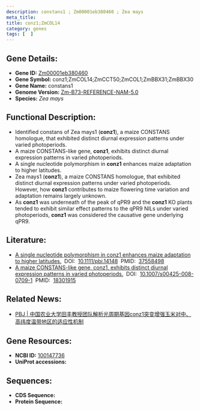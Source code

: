 ```yaml
---
description: constans1 ; Zm00001eb380460 ; Zea mays
meta_title:
title: conz1;ZmCOL14
category: genes
tags: [  ]
---
```


## Gene Details:
- **Gene ID:**	[Zm00001eb380460](https://www.maizegdb.org/gene_center/gene/Zm00001eb380460)
- **Gene Symbol:** conz1;ZmCOL14;ZmCCT50;ZmCOL1;ZmBBX31;ZmBBX30
- **Gene Name:** constans1
- **Genome Version:** [Zm-B73-REFERENCE-NAM-5.0](https://www.maizegdb.org/genome/assembly/Zm-B73-REFERENCE-NAM-5.0)
- **Species:** *Zea mays*

## Functional Description:
   - Identified constans of Zea mays1 (**conz1**), a maize CONSTANS homologue, that exhibited distinct diurnal expression patterns under varied photoperiods.
   - A maize CONSTANS-like gene, **conz1**, exhibits distinct diurnal expression patterns in varied photoperiods.
   - A single nucleotide polymorphism in **conz1** enhances maize adaptation to higher latitudes.
   - Zea mays1 (**conz1**), a maize CONSTANS homologue, that exhibited distinct diurnal expression patterns under varied photoperiods. However, how **conz1** contributes to maize flowering time variation and adaptation remains largely unknown.
   - As **conz1** was underneath of the peak of qPR9 and the **conz1** KO plants tended to exhibit similar effect patterns to the qPR9 NILs under varied photoperiods, **conz1** was considered the causative gene underlying qPR9.

## Literature:
   - [A single nucleotide polymorphism in conz1 enhances maize adaptation to higher latitudes.]( https://onlinelibrary.wiley.com/doi/10.1111/pbi.14148)&nbsp;&nbsp;DOI:&nbsp;&nbsp;[10.1111/pbi.14148](https://onlinelibrary.wiley.com/doi/10.1111/pbi.14148)&nbsp;&nbsp;PMID:&nbsp;&nbsp;[37558498](https://pubmed.ncbi.nlm.nih.gov/37558498/)
   - [A maize CONSTANS-like gene, conz1, exhibits distinct diurnal expression patterns in varied photoperiods.]( https://link.springer.com/article/10.1007/s00425-008-0709-1)&nbsp;&nbsp;DOI:&nbsp;&nbsp;[10.1007/s00425-008-0709-1](https://link.springer.com/article/10.1007/s00425-008-0709-1)&nbsp;&nbsp;PMID:&nbsp;&nbsp;[18301915](https://pubmed.ncbi.nlm.nih.gov/18301915/)

## Related News:
   - [PBJ | 中国农业大学田丰教授团队解析光周期基因conz1突变增强玉米对中、高纬度温带地区的适应性机制](https://mp.weixin.qq.com/s/82yyhq-gMSaLu5IpLfBEXQ)

## Gene Resources:
- **NCBI ID:** [100147736](https://www.ncbi.nlm.nih.gov/gene/?term=100147736)
- **UniProt accessions:** [](https://www.uniprot.org/uniprotkb//entry)

## Sequences:
- **CDS Sequence:**
- **Protein Sequence:**
